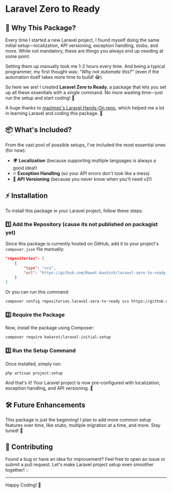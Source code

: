 # Laravel Zero to Ready

## 🚀 Why This Package?

Every time I started a new Laravel project, I found myself doing the same initial setup—localization, API versioning, exception handling, stubs, and more. While not mandatory, these are things you always end up needing at some point.

Setting them up manually took me 1-2 hours every time. And being a typical programmer, my first thought was: *"Why not automate this?"* (even if the automation itself takes more time to build! 😂).

So here we are! I created **Laravel Zero to Ready**, a package that lets you set up all these essentials with a single command. No more wasting time—just run the setup and start coding! 🎉

A huge thanks to [mazimez's Laravel Hands-On repo](https://github.com/mazimez/laravel-hands-on), which helped me a lot in learning Laravel and coding this package. 🙌

## 📦 What's Included?

From the vast pool of possible setups, I've included the most essential ones (for now):

- 🌍 **Localization** (because supporting multiple languages is always a good idea!)
- 🔥 **Exception Handling** (so your API errors don't look like a mess)
- 🔄 **API Versioning** (because you never know when you'll need v2!)

## ⚡ Installation

To install this package in your Laravel project, follow these steps:

### 1️⃣ Add the Repository (cause its not published on packagist yet)

Since this package is currently hosted on GitHub, add it to your project's `composer.json` file manually:

```json
"repositories": [
    {
        "type": "vcs",
        "url": "https://github.com/Rawat-Aashish/laravel-zero-to-ready.git"
    }
]
```

Or you can run this command:

```sh
composer config repositories.laravel-zero-to-ready vcs https://github.com/Rawat-Aashish/laravel-zero-to-ready.git
```

### 2️⃣ Require the Package

Now, install the package using Composer:

```sh
composer require kakarot/laravel-initial-setup
```

### 3️⃣ Run the Setup Command

Once installed, simply run:

```sh
php artisan project:setup
```

And that's it! Your Laravel project is now pre-configured with localization, exception handling, and API versioning. 🎉

## 🛠️ Future Enhancements

This package is just the beginning! I plan to add more common setup features over time, like stubs, multiple migration at a time, and more. Stay tuned! 🚀

## 🤝 Contributing

Found a bug or have an idea for improvement? Feel free to open an issue or submit a pull request. Let's make Laravel project setup even smoother together! 💡

---

Happy Coding! 🚀
